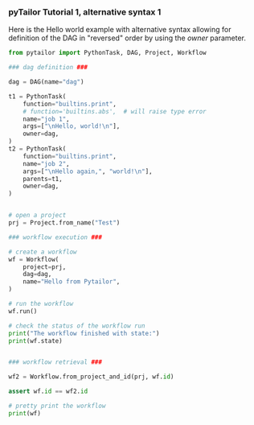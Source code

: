 ### pyTailor Tutorial 1, alternative syntax 1
Here is the Hello world example with alternative syntax allowing for definition of the
DAG in "reversed" order by using the *owner* parameter.

``` python 
from pytailor import PythonTask, DAG, Project, Workflow

### dag definition ###

dag = DAG(name="dag")

t1 = PythonTask(
    function="builtins.print",
    # function='builtins.abs',  # will raise type error
    name="job 1",
    args=["\nHello, world!\n"],
    owner=dag,
)
t2 = PythonTask(
    function="builtins.print",
    name="job 2",
    args=["\nHello again,", "world!\n"],
    parents=t1,
    owner=dag,
)


# open a project
prj = Project.from_name("Test")

### workflow execution ###

# create a workflow
wf = Workflow(
    project=prj,
    dag=dag,
    name="Hello from Pytailor",
)

# run the workflow
wf.run()

# check the status of the workflow run
print("The workflow finished with state:")
print(wf.state)


### workflow retrieval ###

wf2 = Workflow.from_project_and_id(prj, wf.id)

assert wf.id == wf2.id

# pretty print the workflow
print(wf)
```